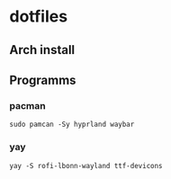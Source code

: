 # dotfiles
## Arch install

## Programms 
### pacman 
```
sudo pamcan -Sy hyprland waybar 
```
### yay
```
yay -S rofi-lbonn-wayland ttf-devicons
```

